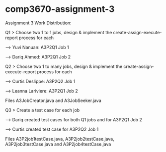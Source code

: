 # comp3670-assignment-3

Assignment 3 Work Distribution:

Q1 > Choose two 1 to 1 jobs, design & implement the create-assign-execute-report process for each

--> Yuvi Nanuan: A3P2Q1 Job 1

--> Dariq Ahmed: A3P2Q1 Job 2 


Q2 > Choose two 1 to many jobs, design & implement the create-assign-execute-report process for each

--> Curtis Deslippe: A3P2Q2 Job 1

--> Leanna Lariviere: A3P2Q1 Job 2


Files A3JobCreator.java and A3JobSeeker.java

Q3 > Create a test case for each job

--> Dariq created test cases for both Q1 jobs and for A3P2Q1 Job 2

--> Curtis created test case for A3P2Q2 Job 1

Files A3P2job1testCase.java, A3P2job2testCase.java, A3P2job3testCase.java and A3P2job4testCase.java

